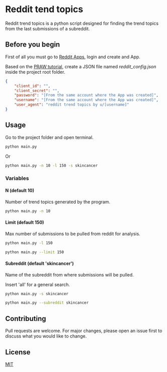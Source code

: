 # Reddit tend topics

Reddit trend topics is a python script designed for finding the trend topics from the last submissions of a subreddit.

## Before you begin

First of all you must go to [Reddit Apps](https://old.reddit.com/prefs/apps/), login and create and App.

Based on the [PRAW tutorial](https://praw.readthedocs.io/en/stable/getting_started/authentication.html#password-flow), create a JSON file named *reddit_config.json* inside the project root folder.
```json
{
    "client_id": "",
    "client_secret": "",
    "password": "[From the same account where the App was created]",
    "username": "[From the same account where the App was created]",
    "user_agent": "reddit trend topics by u/[username]"
}
```

## Usage
Go to the project folder and open terminal.
```bash
python main.py
```
Or
```bash
python main.py -n 10 -l 150 -s skincancer
```

### Variables
#### N (default 10)
Number of trend topics generated by the program.
```bash
python main.py -n 10
```
#### Limit (default 150)
Max number of submissions to be pulled from reddit for analysis.
```bash
python main.py -l 150
```
```bash
python main.py --limit 150
```

#### Subreddit (default 'skincancer')
Name of the subreddit from where submissions will be pulled.

Insert 'all' for a general search.
```bash
python main.py -s skincancer
```
```bash
python main.py --subreddit skincancer
```

## Contributing

Pull requests are welcome. For major changes, please open an issue first
to discuss what you would like to change.

## License

[MIT](https://choosealicense.com/licenses/mit/)